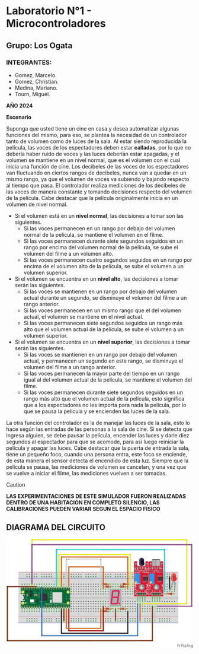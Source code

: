 # Laboratorio N°1 - Microcontroladores
## Grupo: Los Ogata
### INTEGRANTES:
+ Gomez, Marcelo.
+ Gomez, Christian.
+ Medina, Mariano.
+ Tourn, Miguel.

**AÑO 2024**

**Escenario**

Suponga que usted tiene un cine en casa y desea automatizar algunas funciones del mismo, para eso, se plantea la necesidad de un controlador tanto de volumen como de luces de la sala.
Al estar siendo reproducida la película, las voces de los espectadores deben estar **calladas**, por lo que no debería haber ruido de voces y las luces deberían estar apagadas, y el volumen se mantiene en un nivel normal, que es el volumen con el cual inicia una función de cine.
Los decibeles de las voces de los espectadores van fluctuando en ciertos rangos de decibeles, nunca van a quedar en un mismo rango, ya que el volumen de voces va subiendo y bajando respecto al tiempo que pasa.
El controlador realiza mediciones de los decibeles de las voces de manera constante y  tomando decisiones respecto del volumen de la película. Cabe destacar que la película originalmente inicia en un volumen de nivel normal.
+ Si el volumen está en un **nivel normal**, las decisiones a tomar son las siguientes.
    - Si las voces permanecen en un rango por debajo del volumen normal de la película, se mantiene el volumen en el filme.
    - Si las voces permanecen durante siete segundos seguidos en un rango por encima del volumen normal de la película, se sube el volumen del filme a un volumen alto.
    - Si las voces permanecen cuatro segundos seguidos en un rango por encima de el volumen alto de la película, se sube el volumen a un volumen superior.
+ Si el volumen se encuentra en un **nivel alto**, las decisiones a tomar serán las siguientes.
    - Si las voces se mantienen en un rango por debajo del volumen actual durante un segundo, se disminuye el volumen del filme a un rango anterior.
    - Si las voces permanecen en un mismo rango que el del volumen actual, el volumen se mantiene en el nivel actual.
    - Si las voces permanecen siete segundos seguidos un rango más alto que el volumen actual de la película, se sube el volumen a un volumen superior.
+ Si el volumen se encuentra en un **nivel superior**, las decisiones a tomar serán las siguientes.
    - Si las voces se mantienen en un rango por debajo del volumen actual, y permanecen un segundo en este rango, se disminuye el volumen del filme a un rango anterior.
    - Si las voces permanecen la mayor parte del tiempo en un rango igual al del volumen actual de la película, se mantiene  el volumen del filme.
    - Si las voces permanecen durante siete segundos seguidos en un rango más alto que el volumen actual de la película, esto significa que a los espectadores no les importa para nada la película, por lo que se pausa la película y se encienden las luces de la sala.


La otra función del controlador es la de manejar las luces de la sala, esto lo hace según las entradas de las personas a la sala de cine. Si se detecta que ingresa alguien, se debe pausar la película, encender las luces y darle diez segundos al espectador para que se acomode, para así luego reiniciar la película y apagar las luces. Cabe destacar que la puerta de entrada la sala, tiene un pequeño foco, cuando una persona entra, este foco se enciende, de esta manera el sensor detecta el encendido de esta luz.
Siempre que la película se pausa, las mediciones de volumen se cancelan, y una vez que se vuelve a iniciar el filme, las mediciones vuelven a ser tomadas.

> [!CAUTION]
> **LAS EXPERIMENTACIONES DE ESTE SIMULADOR FUERON REALIZADAS DENTRO DE UNA HABITACION EN COMPLETO SILENCIO, LAS CALIBRACIONES PUEDEN VARIAR SEGUN EL ESPACIO FISICO**



## **DIAGRAMA DEL CIRCUITO**

![alt text](https://github.com/miguet22/utn-LosOgata/blob/main/docs/LosOgata_DiagramaLab.jpg)

